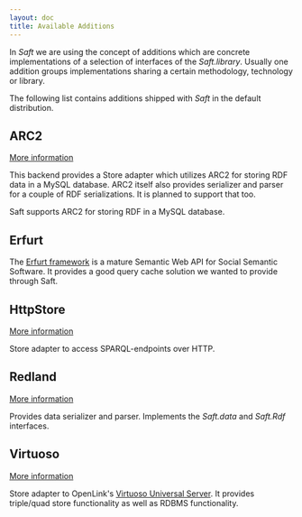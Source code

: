 ```yaml
---
layout: doc
title: Available Additions
---
```


In _Saft_ we are using the concept of additions which are concrete implementations of a selection of interfaces of the _Saft.library_. Usually one addition groups implementations sharing a certain methodology, technology or library.

The following list contains additions shipped with _Saft_ in the default distribution.

## ARC2

<a class="btn" href="ARC2">More information</a>

This backend provides a Store adapter which utilizes ARC2 for storing RDF data in a MySQL database. ARC2 itself also provides serializer and parser for a couple of RDF serializations. It is planned to support that too.

Saft supports ARC2 for storing RDF in a MySQL database.

## Erfurt

The [Erfurt framework](https://github.com/AKSW/Erfurt) is a mature Semantic Web API for Social Semantic Software. It provides a good query cache solution we wanted to provide through Saft.

## HttpStore

<a class="btn" href="httpstore">More information</a>

Store adapter to access SPARQL-endpoints over HTTP.

## Redland

<a class="btn" href="redland">More information</a>

Provides data serializer and parser. Implements the _Saft.data_ and _Saft.Rdf_ interfaces.

## Virtuoso

<a class="btn" href="virtuoso">More information</a>

Store adapter to OpenLink's [Virtuoso Universal Server](http://virtuoso.openlinksw.com/). It provides triple/quad store functionality as well as RDBMS functionality.
